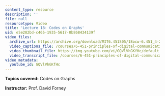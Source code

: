 ```yaml
---
content_type: resource
description: ''
file: null
resourcetype: Video
title: 'Lecture 18: Codes on Graphs'
uid: e5e282bd-c465-1935-5617-0b868434139f
video_files:
  archive_url: https://archive.org/download/MIT6.451S05/18ocw-6.451_4-261-13apr2005-220k.mp4
  video_captions_file: /courses/6-451-principles-of-digital-communication-ii-spring-2005/7db3feefc9a1576aa90414ba5448eb5b_GQVlVhGKfHc.vtt
  video_thumbnail_file: https://img.youtube.com/vi/GQVlVhGKfHc/default.jpg
  video_transcript_file: /courses/6-451-principles-of-digital-communication-ii-spring-2005/1142dd5581763d91d595d214194f95aa_GQVlVhGKfHc.pdf
video_metadata:
  youtube_id: GQVlVhGKfHc
---
```


**Topics covered:** Codes on Graphs

**Instructor:** Prof. David Forney